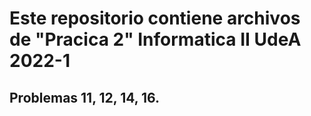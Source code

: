 # Este repositorio contiene archivos de "Pracica 2" Informatica II UdeA 2022-1 

</hr>

## Problemas 11, 12, 14, 16.

